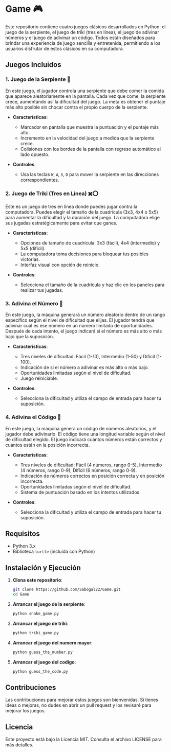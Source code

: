 # Game 🎮
Este repositorio contiene cuatro juegos clásicos desarrollados en Python: el juego de la serpiente, el juego de triki (tres en línea), el juego de adivinar números y el juego de adivinar un código. Todos están diseñados para brindar una experiencia de juego sencilla y entretenida, permitiendo a los usuarios disfrutar de estos clásicos en su computadora.

## Juegos Incluidos

### 1. Juego de la Serpiente 🐍
En este juego, el jugador controla una serpiente que debe comer la comida que aparece aleatoriamente en la pantalla. Cada vez que come, la serpiente crece, aumentando así la dificultad del juego. La meta es obtener el puntaje más alto posible sin chocar contra el propio cuerpo de la serpiente.

- **Características**:
  - Marcador en pantalla que muestra la puntuación y el puntaje más alto.
  - Incremento en la velocidad del juego a medida que la serpiente crece.
  - Colisiones con los bordes de la pantalla con regreso automático al lado opuesto.
  
- **Controles**:
  - Usa las teclas `W`, `A`, `S`, `D` para mover la serpiente en las direcciones correspondientes.

### 2. Juego de Triki (Tres en Línea) ✖️⭕
Este es un juego de tres en línea donde puedes jugar contra la computadora. Puedes elegir el tamaño de la cuadrícula (3x3, 4x4 o 5x5) para aumentar la dificultad y la duración del juego. La computadora elige sus jugadas estratégicamente para evitar que ganes.

- **Características**:
  - Opciones de tamaño de cuadrícula: 3x3 (fácil), 4x4 (intermedio) y 5x5 (difícil).
  - La computadora toma decisiones para bloquear tus posibles victorias.
  - Interfaz visual con opción de reinicio.

- **Controles**:
  - Selecciona el tamaño de la cuadrícula y haz clic en los paneles para realizar tus jugadas.

### 3. Adivina el Número 🔢
En este juego, la máquina generará un número aleatorio dentro de un rango específico según el nivel de dificultad que elijas. El jugador tendrá que adivinar cuál es ese número en un número limitado de oportunidades. Después de cada intento, el juego indicará si el número es más alto o más bajo que la suposición.

- **Características**:
  - Tres niveles de dificultad: Fácil (1-10), Intermedio (1-50) y Difícil (1-100).
  - Indicación de si el número a adivinar es más alto o más bajo.
  - Oportunidades limitadas según el nivel de dificultad.
  - Juego reiniciable.

- **Controles**:
  - Selecciona la dificultad y utiliza el campo de entrada para hacer tu suposición.

### 4. Adivina el Código 🔐
En este juego, la máquina genera un código de números aleatorios, y el jugador debe adivinarlo. El código tiene una longitud variable según el nivel de dificultad elegido. El juego indicará cuántos números están correctos y cuántos están en la posición incorrecta.

- **Características**:
  - Tres niveles de dificultad: Fácil (4 números, rango 0-5), Intermedio (4 números, rango 0-9), Difícil (6 números, rango 0-9).
  - Indicación de números correctos en posición correcta y en posición incorrecta.
  - Oportunidades limitadas según el nivel de dificultad.
  - Sistema de puntuación basado en los intentos utilizados.

- **Controles**:
  - Selecciona la dificultad y utiliza el campo de entrada para hacer tu suposición.

## Requisitos
- Python 3.x
- Biblioteca `turtle` (incluida con Python)

## Instalación y Ejecución
1. **Clona este repositorio**:
   ```bash
   git clone https://github.com/Sabogal22/Game.git
   cd Game

2. **Arrancar el juego de la serpiente**:
   ```bash
   python snake_game.py

2. **Arrancar el juego de triki**:
   ```bash
   python triki_game.py

2. **Arrancar el juego del numero mayor**:
   ```bash
   python guess_the_number.py
   
2. **Arrancar el juego del codigo**:
   ```bash
   python guess_the_code.py

## Contribuciones
Las contribuciones para mejorar estos juegos son bienvenidas. Si tienes ideas o mejoras, no dudes en abrir un pull request y los revisaré para mejorar los juegos.

## Licencia
Este proyecto está bajo la Licencia MIT. Consulta el archivo LICENSE para más detalles.
